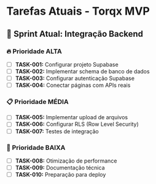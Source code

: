 # Tarefas Atuais - Torqx MVP

## 🎯 Sprint Atual: Integração Backend

### 🔥 Prioridade ALTA
- [ ] **TASK-001:** Configurar projeto Supabase
- [ ] **TASK-002:** Implementar schema de banco de dados
- [ ] **TASK-003:** Configurar autenticação Supabase
- [ ] **TASK-004:** Conectar páginas com APIs reais

### 📋 Prioridade MÉDIA  
- [ ] **TASK-005:** Implementar upload de arquivos
- [ ] **TASK-006:** Configurar RLS (Row Level Security)
- [ ] **TASK-007:** Testes de integração

### 📝 Prioridade BAIXA
- [ ] **TASK-008:** Otimização de performance
- [ ] **TASK-009:** Documentação técnica
- [ ] **TASK-010:** Preparação para deploy
